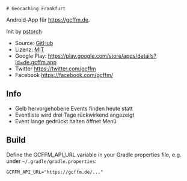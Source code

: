    # Geocaching Frankfurt

Android-App für https://gcffm.de.

Init by [pstorch](https://github.com/pstorch/)

- Source: [GitHub](https://github.com/accessburn/GcffmApp)
- Lizenz: [MIT](LICENSE.txt)
- Google Play: https://play.google.com/store/apps/details?id=de.gcffm.app
- Twitter https://twitter.com/gcffm
- Facebook https://facebook.com/gcffm/

## Info

- Gelb hervorgehobene Events finden heute statt
- Eventliste wird drei Tage rückwirkend angezeigt
- Event lange gedrückt halten öffnet Menü

## Build

Define the GCFFM_API_URL variable in your Gradle properties file, e.g.
under `~/.gradle/gradle.properties`:

```
GCFFM_API_URL="https://gcffm.de/..."

```